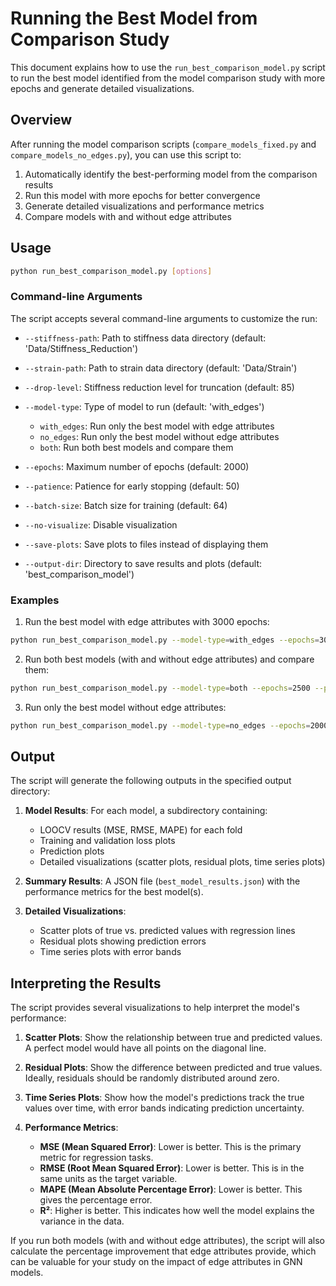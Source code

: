 # Running the Best Model from Comparison Study

This document explains how to use the `run_best_comparison_model.py` script to run the best model identified from the model comparison study with more epochs and generate detailed visualizations.

## Overview

After running the model comparison scripts (`compare_models_fixed.py` and `compare_models_no_edges.py`), you can use this script to:

1. Automatically identify the best-performing model from the comparison results
2. Run this model with more epochs for better convergence
3. Generate detailed visualizations and performance metrics
4. Compare models with and without edge attributes

## Usage

```bash
python run_best_comparison_model.py [options]
```

### Command-line Arguments

The script accepts several command-line arguments to customize the run:

- `--stiffness-path`: Path to stiffness data directory (default: 'Data/Stiffness_Reduction')
- `--strain-path`: Path to strain data directory (default: 'Data/Strain')
- `--drop-level`: Stiffness reduction level for truncation (default: 85)

- `--model-type`: Type of model to run (default: 'with_edges')
  - `with_edges`: Run only the best model with edge attributes
  - `no_edges`: Run only the best model without edge attributes
  - `both`: Run both best models and compare them

- `--epochs`: Maximum number of epochs (default: 2000)
- `--patience`: Patience for early stopping (default: 50)
- `--batch-size`: Batch size for training (default: 64)

- `--no-visualize`: Disable visualization
- `--save-plots`: Save plots to files instead of displaying them
- `--output-dir`: Directory to save results and plots (default: 'best_comparison_model')

### Examples

1. Run the best model with edge attributes with 3000 epochs:

```bash
python run_best_comparison_model.py --model-type=with_edges --epochs=3000 --save-plots
```

2. Run both best models (with and without edge attributes) and compare them:

```bash
python run_best_comparison_model.py --model-type=both --epochs=2500 --patience=100 --save-plots
```

3. Run only the best model without edge attributes:

```bash
python run_best_comparison_model.py --model-type=no_edges --epochs=2000 --save-plots
```

## Output

The script will generate the following outputs in the specified output directory:

1. **Model Results**: For each model, a subdirectory containing:
   - LOOCV results (MSE, RMSE, MAPE) for each fold
   - Training and validation loss plots
   - Prediction plots
   - Detailed visualizations (scatter plots, residual plots, time series plots)

2. **Summary Results**: A JSON file (`best_model_results.json`) with the performance metrics for the best model(s).

3. **Detailed Visualizations**:
   - Scatter plots of true vs. predicted values with regression lines
   - Residual plots showing prediction errors
   - Time series plots with error bands

## Interpreting the Results

The script provides several visualizations to help interpret the model's performance:

1. **Scatter Plots**: Show the relationship between true and predicted values. A perfect model would have all points on the diagonal line.

2. **Residual Plots**: Show the difference between predicted and true values. Ideally, residuals should be randomly distributed around zero.

3. **Time Series Plots**: Show how the model's predictions track the true values over time, with error bands indicating prediction uncertainty.

4. **Performance Metrics**:
   - **MSE (Mean Squared Error)**: Lower is better. This is the primary metric for regression tasks.
   - **RMSE (Root Mean Squared Error)**: Lower is better. This is in the same units as the target variable.
   - **MAPE (Mean Absolute Percentage Error)**: Lower is better. This gives the percentage error.
   - **R²**: Higher is better. This indicates how well the model explains the variance in the data.

If you run both models (with and without edge attributes), the script will also calculate the percentage improvement that edge attributes provide, which can be valuable for your study on the impact of edge attributes in GNN models.